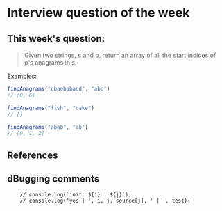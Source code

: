 # Interview question of the week

## This week's question:

> Given two strings, s and p, return an array of all the start indices of p's anagrams in s.

Examples:

```js
findAnagrams("cbaebabacd", "abc")
// [0, 6]

findAnagrams("fish", "cake")
// []

findAnagrams("abab", "ab")
// [0, 1, 2]
```


## References


## dBugging comments
		// console.log(`init: ${i} | ${j}`);
		// console.log('yes | ', i, j, source[j], ' | ', test);
